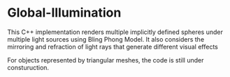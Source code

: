 # Global-Illumination
This C++ implementation renders multiple implicitly defined spheres under multiple light sources using Bling Phong Model. It also considers the mirroring and refraction of light rays that generate different visual effects

For objects represented by triangular meshes, the code is still under consturuction.

